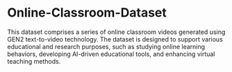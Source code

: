 # Online-Classroom-Dataset
This dataset comprises a series of online classroom videos generated using GEN2 text-to-video technology. The dataset is designed to support various educational and research purposes, such as studying online learning behaviors, developing AI-driven educational tools, and enhancing virtual teaching methods.
